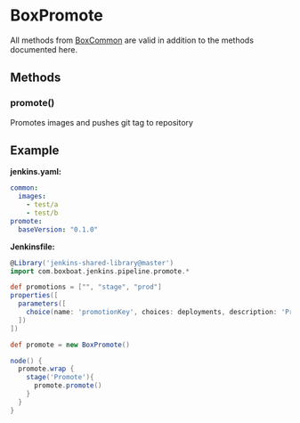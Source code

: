 # BoxPromote

All methods from [BoxCommon](box-common.md) are valid in addition to the methods documented here.

## Methods

### promote()

Promotes images and pushes git tag to repository

## Example

**jenkins.yaml:**

```yaml
common:
  images:
    - test/a
    - test/b
promote:
  baseVersion: "0.1.0"
```

**Jenkinsfile:**

```groovy
@Library('jenkins-shared-library@master')
import com.boxboat.jenkins.pipeline.promote.*

def promotions = ["", "stage", "prod"]
properties([
  parameters([
    choice(name: 'promotionKey', choices: deployments, description: 'Promotion', defaultValue: '')
  ])
])

def promote = new BoxPromote()

node() {
  promote.wrap {
    stage('Promote'){
      promote.promote()
    }
  }
}
```
